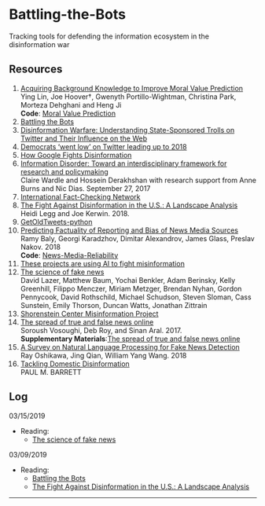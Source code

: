 # Battling-the-Bots
Tracking tools for defending the information ecosystem in the disinformation war

## Resources

1. [Acquiring Background Knowledge to Improve Moral Value Prediction]()
   <br/>Ying Lin, Joe Hoover†, Gwenyth Portillo-Wightman, Christina Park, Morteza Dehghani and Heng Ji
   <br/>**Code**: [Moral Value Prediction](https://github.com/limteng-rpi/mvp)
1. [Battling the Bots](https://foreignpolicy.com/2018/11/12/battling-the-bots-ai-russia-disinformation-fake-news/)
2. [Disinformation Warfare: Understanding State-Sponsored Trolls on Twitter and Their Influence on the Web](https://arxiv.org/pdf/1801.09288.pdf)
3. [Democrats ‘went low’ on Twitter leading up to 2018](https://www.rollcall.com/news/campaigns/lead-midterms-twitter-republicans-went-high-democrats-went-low)
3. [How Google Fights Disinformation](https://storage.googleapis.com/gweb-uniblog-publish-prod/documents/HowGoogleFightsDisinformation.pdf?utm_campaign=NLP%20News&utm_medium=email&utm_source=Revue%20newsletter)
3. [Information Disorder: Toward an interdisciplinary framework for research and policymaking](https://shorensteincenter.org/wp-content/uploads/2017/10/PREMS-162317-GBR-2018-Report-de%CC%81sinformation.pdf?x78124)
   <br/>Claire Wardle and Hossein Derakhshan with research support from Anne Burns and Nic Dias. September 27, 2017
3. [International Fact-Checking Network](https://www.poynter.org/ifcn/)
3. [The Fight Against Disinformation in the U.S.: A Landscape Analysis](https://shorensteincenter.org/the-fight-against-disinformation-in-the-u-s-a-landscape-analysis/)
<br/>Heidi Legg and Joe Kerwin. 2018.
4. [GetOldTweets-python](https://github.com/Jefferson-Henrique/GetOldTweets-python)
4. [Predicting Factuality of Reporting and Bias of News Media Sources](https://arxiv.org/pdf/1810.01765.pdf)
   <br/>Ramy Baly, Georgi Karadzhov, Dimitar Alexandrov, James Glass, Preslav Nakov. 2018
   <br/>**Code**: [News-Media-Reliability](https://github.com/ramybaly/News-Media-Reliability)
4. [These projects are using AI to fight misinformation](https://www.poynter.org/fact-checking/2019/these-projects-are-using-ai-to-fight-misinformation/)
4. [The science of fake news](http://science.sciencemag.org/content/359/6380/1094)
   <br/> David Lazer, Matthew Baum, Yochai Benkler, Adam Berinsky, Kelly Greenhill, Filippo Menczer, Miriam Metzger, Brendan Nyhan, Gordon Pennycook, David Rothschild, Michael Schudson, Steven Sloman, Cass Sunstein, Emily Thorson, Duncan Watts, Jonathan Zittrain
4. [Shorenstein Center Misinformation Project](https://shorensteincenter.org/about-us/areas-of-focus/misinformation/)
4. [The spread of true and false news online](http://ide.mit.edu/sites/default/files/publications/2017%20IDE%20Research%20Brief%20False%20News.pdf)
   <br/>Soroush Vosoughi, Deb Roy, and Sinan Aral. 2017.
   <br/>**Supplementary Materials**:[The spread of true and false news online](http://science.sciencemag.org/content/sci/suppl/2018/03/07/359.6380.1146.DC1/aap9559_Vosoughi_SM.pdf)
4. [A Survey on Natural Language Processing for Fake News Detection](https://arxiv.org/abs/1811.00770)
   <br/>Ray Oshikawa, Jing Qian, William Yang Wang. 2018
5. [Tackling Domestic Disinformation](https://issuu.com/nyusterncenterforbusinessandhumanri/docs/nyu_domestic_disinformation_digital?e=31640827/68184927)
<br/>PAUL M. BARRETT

## Log
03/15/2019
- Reading:
  * [The science of fake news](http://science.sciencemag.org/content/359/6380/1094)

03/09/2019
- Reading:
  * [Battling the Bots](https://foreignpolicy.com/2018/11/12/battling-the-bots-ai-russia-disinformation-fake-news/)
  * [The Fight Against Disinformation in the U.S.: A Landscape Analysis](https://shorensteincenter.org/the-fight-against-disinformation-in-the-u-s-a-landscape-analysis/)
-----
